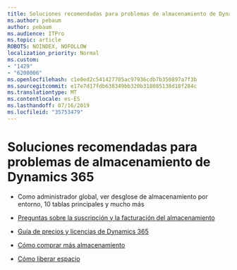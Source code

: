 ```yaml
---
title: Soluciones recomendadas para problemas de almacenamiento de Dynamics 365
ms.author: pebaum
author: pebaum
ms.audience: ITPro
ms.topic: article
ROBOTS: NOINDEX, NOFOLLOW
localization_priority: Normal
ms.custom:
- "1429"
- "6200006"
ms.openlocfilehash: c1e0ed2c541427705ac97936cdb7b350897a7f3b
ms.sourcegitcommit: e17e7d17fdb638349bb320b318085138d18f284c
ms.translationtype: MT
ms.contentlocale: es-ES
ms.lasthandoff: 07/16/2019
ms.locfileid: "35753479"
---
```

# <a name="recommend-solutions-for-dynamics-365-storage-issues"></a>Soluciones recomendadas para problemas de almacenamiento de Dynamics 365

* Como administrador global, ver desglose de almacenamiento por entorno, 10 tablas principales y mucho más

* [Preguntas sobre la suscripción y la facturación del almacenamiento](https://docs.microsoft.com/dynamics365/customer-engagement/admin/contact-information-microsoft-dynamics-365-online-billing-support)

* [Guía de precios y licencias de Dynamics 365](https://dynamics.microsoft.com/pricing/)

* [Cómo comprar más almacenamiento](https://docs.microsoft.com/en-us/dynamics365/customer-engagement/admin/manage-storage#add-storage-to-dynamics-365-online)

* [Cómo liberar espacio](https://docs.microsoft.com/dynamics365/customer-engagement/admin/free-storage-space)
